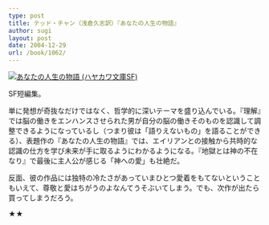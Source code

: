 ```yaml
---
type: post
title: テッド・チャン（浅倉久志訳）『あなたの人生の物語』
author: sugi
layout: post
date: 2004-12-29
url: /book/1062/
---
```

<a href="http://www.amazon.co.jp/exec/obidos/ASIN/4150114587/chezsugi-22/ref=nosim/" name="amazletlink" target="_blank"><img src="http://ecx.images-amazon.com/images/I/51191C0153L.jpg" alt="あなたの人生の物語 (ハヤカワ文庫SF)" style="border: none;" class="alignleft" /></a>

SF短編集。

単に発想が奇抜なだけではなく、哲学的に深いテーマを盛り込んでいる。『理解』では脳の働きをエンハンスさせられた男が自分の脳の働きそのものを認識して調整できるようになっているし（つまり彼は「語りえないもの」を語ることができる）、表題作の『あなたの人生の物語』では、エイリアンとの接触から共時的な認識の仕方を学び未来が手に取るようにわかるようになる。『地獄とは神の不在なり』で最後に主人公が感じる「神への愛」も壮絶だ。

反面、彼の作品には独特の冷たさがあっていまひとつ愛着をもてないということもいえて、尊敬と愛はちがうのよなんてうそぶいてしまう。でも、次作が出たら買ってしまうだろう。

★★
